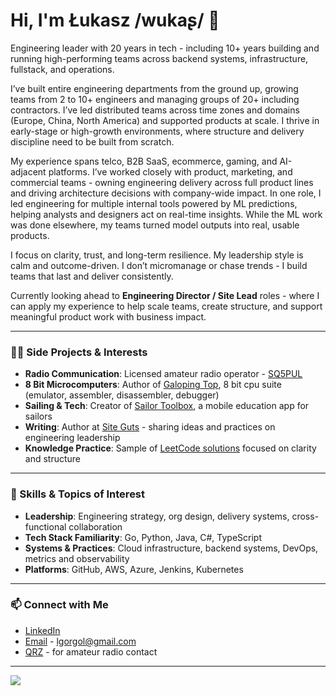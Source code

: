 # Hi, I'm Łukasz /wukaʂ/ 👋

Engineering leader with 20 years in tech - including 10+ years building and running high-performing teams across backend systems, infrastructure, fullstack, and operations.

I’ve built entire engineering departments from the ground up, growing teams from 2 to 10+ engineers and managing groups of 20+ including contractors. I’ve led distributed teams across time zones and domains (Europe, China, North America) and supported products at scale. I thrive in early-stage or high-growth environments, where structure and delivery discipline need to be built from scratch.

My experience spans telco, B2B SaaS, ecommerce, gaming, and AI-adjacent platforms. I’ve worked closely with product, marketing, and commercial teams - owning engineering delivery across full product lines and driving architecture decisions with company-wide impact. In one role, I led engineering for multiple internal tools powered by ML predictions, helping analysts and designers act on real-time insights. While the ML work was done elsewhere, my teams turned model outputs into real, usable products.

I focus on clarity, trust, and long-term resilience. My leadership style is calm and outcome-driven. I don’t micromanage or chase trends - I build teams that last and deliver consistently.

Currently looking ahead to **Engineering Director / Site Lead** roles - where I can apply my experience to help scale teams, create structure, and support meaningful product work with business impact.

---

### 👨‍💻 Side Projects & Interests

- **Radio Communication**: Licensed amateur radio operator - [SQ5PUL](https://qrz.com/db/sq5pul)
- **8 Bit Microcomputers**: Author of [Galoping Top](https://galoping.top), 8 bit cpu suite (emulator, assembler, disassembler, debugger) 
- **Sailing & Tech**: Creator of [Sailor Toolbox](https://sailortb.com), a mobile education app for sailors
- **Writing**: Author at [Site Guts](https://siteguts.com) - sharing ideas and practices on engineering leadership
- **Knowledge Practice**: Sample of [LeetCode solutions](https://github.com/lukasz-gorgol/leetcode) focused on clarity and structure

---

### 🌱 Skills & Topics of Interest

- **Leadership**: Engineering strategy, org design, delivery systems, cross-functional collaboration  
- **Tech Stack Familiarity**: Go, Python, Java, C#, TypeScript  
- **Systems & Practices**: Cloud infrastructure, backend systems, DevOps, metrics and observability  
- **Platforms**: GitHub, AWS, Azure, Jenkins, Kubernetes

---

### 📫 Connect with Me

- [LinkedIn](https://linkedin.com/in/gorgol)  
- [Email](mailto:lgorgol@gmail.com) - lgorgol@gmail.com  
- [QRZ](https://qrz.com/db/sq5pul) - for amateur radio contact

---

![](https://hit.yhype.me/github/profile?user_id=23048626)
